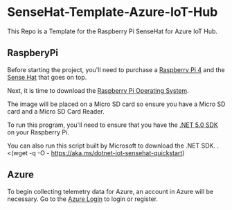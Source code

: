 # SenseHat-Template-Azure-IoT-Hub
This Repo is a Template for the Raspberry Pi SenseHat for Azure IoT Hub.

## RaspberyPi
Before starting the project, you'll need to purchase a [Raspberry Pi 4](https://www.raspberrypi.org/products/raspberry-pi-4-model-b/) and the 
[Sense Hat](https://www.raspberrypi.org/products/sense-hat/) that goes on top. 


Next, it is time to download the [Raspberry Pi Operating System](https://www.raspberrypi.org/software/).

The image will be placed on a Micro SD card so ensure you have a Micro SD card and a Micro SD Card Reader. 

To run this program, you'll need to ensure that you have the [.NET 5.0 SDK](https://dotnet.microsoft.com/download) on your Raspberry Pi.


You can also run this script built by Microsoft to download the .NET SDK.
. <(wget -q -O - https://aka.ms/dotnet-iot-sensehat-quickstart)

## Azure 
To begin collecting telemetry data for Azure, an account in Azure will be necessary. Go to the [Azure Login](https://azure.microsoft.com/en-us/account/) to login or register. 
